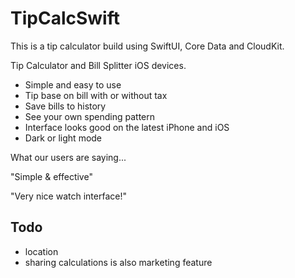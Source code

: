 # TipCalcSwift
This is a tip calculator build using SwiftUI, Core Data and CloudKit.

Tip Calculator and Bill Splitter iOS devices.

- Simple and easy to use
- Tip base on bill with or without tax
- Save bills to history
- See your own spending pattern
- Interface looks good on the latest iPhone and iOS
- Dark or light mode

What our users are saying...

"Simple & effective"

"Very nice watch interface!"

## Todo
- location 
- sharing calculations is also marketing feature 
